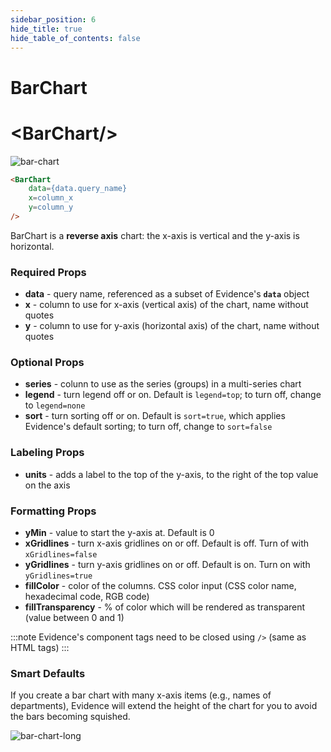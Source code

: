 ```yaml
---
sidebar_position: 6
hide_title: true
hide_table_of_contents: false
---
```


# BarChart
<h1 class="community-header"><span class="gradient">&lt;BarChart/></span></h1>

![bar-chart](/img/bar-chart.png)

```markdown
<BarChart 
    data={data.query_name} 
    x=column_x 
    y=column_y
/>
```

BarChart is a **reverse axis** chart: the x-axis is vertical and the y-axis is horizontal.

### Required Props
* **data** - query name, referenced as a subset of Evidence's **`data`** object
* **x** - column to use for x-axis (vertical axis) of the chart, name without quotes
* **y** - column to use for y-axis (horizontal axis) of the chart, name without quotes

### Optional Props
* **series** - colunn to use as the series (groups) in a multi-series chart
* **legend** - turn legend off or on. Default is `legend=top`; to turn off, change to `legend=none`
* **sort** - turn sorting off or on. Default is `sort=true`, which applies Evidence's default sorting; to turn off, change to `sort=false`

### Labeling Props
* **units** - adds a label to the top of the y-axis, to the right of the top value on the axis

### Formatting Props
* **yMin** - value to start the y-axis at. Default is 0
* **xGridlines** - turn x-axis gridlines on or off. Default is off. Turn of with `xGridlines=false`
* **yGridlines** - turn y-axis gridlines on or off. Default is on. Turn on with `yGridlines=true`
* **fillColor** - color of the columns. CSS color input (CSS color name, hexadecimal code, RGB code)
* **fillTransparency** - % of color which will be rendered as transparent (value between 0 and 1)

:::note
Evidence's component tags need to be closed using `/>` (same as HTML tags)
:::

### Smart Defaults
If you create a bar chart with many x-axis items (e.g., names of departments), Evidence will extend the height of the chart for you to avoid the bars becoming squished.

![bar-chart-long](/img/bar-chart-long.png)

